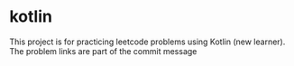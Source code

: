 # kotlin

This project is for practicing leetcode problems using Kotlin (new learner).
The problem links are part of the commit message
